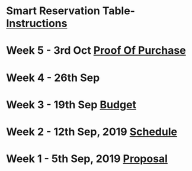 # Smart Reservation Table- [Instructions](https://www.instructables.com/id/Raspberry-Pi-the-Neo-6M-GPS/)
# Week 5 - 3rd Oct [Proof Of Purchase](https://github.com/benjaminle9x/Table-Readyy/blob/master/Documentation/ProofOfPurchase.docx)
# Week 4 - 26th Sep
# Week 3 - 19th Sep [Budget](https://github.com/benjaminle9x/Table-Readyy/blob/master/Documentation/Budget.xlsx)
# Week 2 - 12th Sep, 2019 [Schedule](https://github.com/benjaminle9x/Table-Readyy/blob/master/Documentation/Schedule.mpp)
# Week 1 - 5th Sep, 2019 [Proposal](https://github.com/benjaminle9x/Table-Readyy/blob/master/Documentation/Proposal.xlsx)


